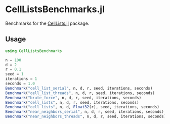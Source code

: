 # CellListsBenchmarks.jl
Benchmarks for the [CellLists.jl](https://github.com/jaantollander/CellLists.jl) package.

## Usage
```julia
using CellListsBenchmarks

n = 100
d = 2
r = 0.1
seed = 1
iterations = 1
seconds = 1.0
Benchmark("cell_list_serial", n, d, r, seed, iterations, seconds)
Benchmark("cell_list_threads", n, d, r, seed, iterations, seconds)
Benchmark("brute_force", n, d, r, seed, iterations, seconds)
Benchmark("cell_lists", n, d, r, seed, iterations, seconds)
Benchmark("cell_lists", n, d, Float32(r), seed, iterations, seconds)
Benchmark("near_neighbors_serial", n, d, r, seed, iterations, seconds)
Benchmark("near_neighbors_threads", n, d, r, seed, iterations, seconds)
```
